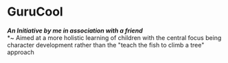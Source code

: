 # GuruCool 

__*An Initiative by me in association with a friend*__  
*~ Aimed at a more holistic learning of children with the central focus being character development rather than the "teach the fish to climb a tree" approach
 

 
